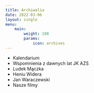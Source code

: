 ```yaml
---
title: Archiwalia
date: 2022-03-06
layout: single
menu:
    main:
        weight: 100
        params: 
            icon: archives
---
```


- Kalendarium
- Wspomnienia z dawnych lat JK AZS
- Ludek Mączka
- Heniu Widera
- Jan Waraczewski
- Nasze filmy
